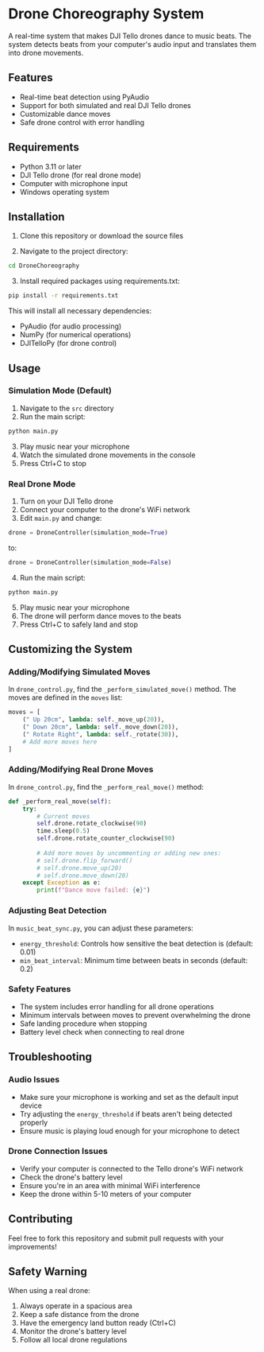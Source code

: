 # Drone Choreography System

A real-time system that makes DJI Tello drones dance to music beats. The system detects beats from your computer's audio input and translates them into drone movements.

## Features
- Real-time beat detection using PyAudio
- Support for both simulated and real DJI Tello drones
- Customizable dance moves
- Safe drone control with error handling

## Requirements
- Python 3.11 or later
- DJI Tello drone (for real drone mode)
- Computer with microphone input
- Windows operating system

## Installation

1. Clone this repository or download the source files

2. Navigate to the project directory:
```bash
cd DroneChoreography
```

3. Install required packages using requirements.txt:
```bash
pip install -r requirements.txt
```

This will install all necessary dependencies:
- PyAudio (for audio processing)
- NumPy (for numerical operations)
- DJITelloPy (for drone control)

## Usage

### Simulation Mode (Default)
1. Navigate to the `src` directory
2. Run the main script:
```bash
python main.py
```
3. Play music near your microphone
4. Watch the simulated drone movements in the console
5. Press Ctrl+C to stop

### Real Drone Mode
1. Turn on your DJI Tello drone
2. Connect your computer to the drone's WiFi network
3. Edit `main.py` and change:
```python
drone = DroneController(simulation_mode=True)
```
to:
```python
drone = DroneController(simulation_mode=False)
```
4. Run the main script:
```bash
python main.py
```
5. Play music near your microphone
6. The drone will perform dance moves to the beats
7. Press Ctrl+C to safely land and stop

## Customizing the System

### Adding/Modifying Simulated Moves
In `drone_control.py`, find the `_perform_simulated_move()` method. The moves are defined in the `moves` list:
```python
moves = [
    (" Up 20cm", lambda: self._move_up(20)),
    (" Down 20cm", lambda: self._move_down(20)),
    (" Rotate Right", lambda: self._rotate(30)),
    # Add more moves here
]
```

### Adding/Modifying Real Drone Moves
In `drone_control.py`, find the `_perform_real_move()` method:
```python
def _perform_real_move(self):
    try:
        # Current moves
        self.drone.rotate_clockwise(90)
        time.sleep(0.5)
        self.drone.rotate_counter_clockwise(90)
        
        # Add more moves by uncommenting or adding new ones:
        # self.drone.flip_forward()
        # self.drone.move_up(20)
        # self.drone.move_down(20)
    except Exception as e:
        print(f"Dance move failed: {e}")
```

### Adjusting Beat Detection
In `music_beat_sync.py`, you can adjust these parameters:
- `energy_threshold`: Controls how sensitive the beat detection is (default: 0.01)
- `min_beat_interval`: Minimum time between beats in seconds (default: 0.2)

### Safety Features
- The system includes error handling for all drone operations
- Minimum intervals between moves to prevent overwhelming the drone
- Safe landing procedure when stopping
- Battery level check when connecting to real drone

## Troubleshooting

### Audio Issues
- Make sure your microphone is working and set as the default input device
- Try adjusting the `energy_threshold` if beats aren't being detected properly
- Ensure music is playing loud enough for your microphone to detect

### Drone Connection Issues
- Verify your computer is connected to the Tello drone's WiFi network
- Check the drone's battery level
- Ensure you're in an area with minimal WiFi interference
- Keep the drone within 5-10 meters of your computer

## Contributing
Feel free to fork this repository and submit pull requests with your improvements!

## Safety Warning
When using a real drone:
1. Always operate in a spacious area
2. Keep a safe distance from the drone
3. Have the emergency land button ready (Ctrl+C)
4. Monitor the drone's battery level
5. Follow all local drone regulations